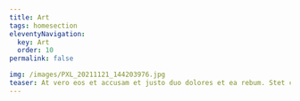 ```yaml
---
title: Art
tags: homesection
eleventyNavigation:
  key: Art
  order: 10
permalink: false

img: /images/PXL_20211121_144203976.jpg
teaser: At vero eos et accusam et justo duo dolores et ea rebum. Stet clita kasd gubergren, no sea takimata sanctus est Lorem ipsum dolor sit amet. Lorem ipsum dolor sit amet, consetetur sadipscing elitr, sed diam nonumy eirmod tempor invidunt ut labore et dolore magna aliquyam erat, sed diam voluptua.
---
```



